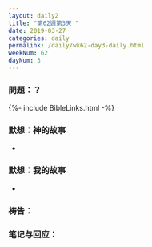 ```yaml
---
layout: daily2
title: "第62週第3天 "
date: 2019-03-27
categories: daily
permalink: /daily/wk62-day3-daily.html
weekNum: 62
dayNum: 3
---
```


### 問題：？ 

{%- include BibleLinks.html -%}

### 默想：神的故事 
+  

### 默想：我的故事
+ 

### 祷告：

### 笔记与回应：
